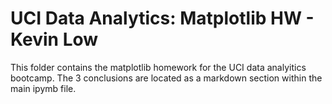 # UCI Data Analytics: Matplotlib HW - Kevin Low
This folder contains the matplotlib homework for the UCI data analyitics bootcamp. The 3 conclusions are located as a markdown section within the main ipymb file. 